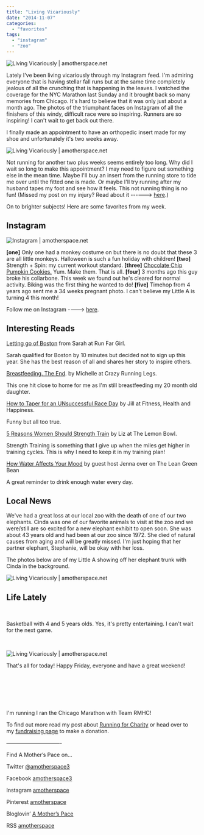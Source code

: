 ```yaml
---
title: "Living Vicariously"
date: "2014-11-07"
categories: 
  - "favorites"
tags: 
  - "instagram"
  - "zoo"
---
```


![Living Vicariously | amotherspace.net](images/photo-13.jpg)

Lately I've been living vicariously through my Instagram feed. I'm admiring everyone that is having stellar fall runs but at the same time completely jealous of all the crunching that is happening in the leaves. I watched the coverage for the NYC Marathon last Sunday and it brought back so many memories from Chicago. It's hard to believe that it was only just about a month ago. The photos of the triumphant faces on Instagram of all the finishers of this windy, difficult race were so inspiring. Runners are so inspiring! I can't wait to get back out there.

I finally made an appointment to have an orthopedic insert made for my shoe and unfortunately it's two weeks away.

![Living Vicariously | amotherspace.net](images/photo-12.jpg)

Not running for another two plus weeks seems entirely too long. Why did I wait so long to make this appointment? I may need to figure out something else in the mean time. Maybe I'll buy an insert from the running store to tide me over until the fitted one is made. Or maybe I'll try running after my husband tapes my foot and see how it feels. This not running thing is no fun! (Missed my post on my injury? Read about it ------> [here](http://amotherspace.net/2014/10/dealing-with-a-running-injury/ "Dealing with a Running Injury").)

On to brighter subjects! Here are some favorites from my week.

## Instagram

![Instagram | amotherspace.net](images/InstaNov6-1024x1024.jpg)

**\[one\]** Only one had a monkey costume on but there is no doubt that these 3 are all little monkeys. Halloween is such a fun holiday with children! **\[two\]** Strength + Spin: my current workout standard. **\[three\]** [Chocolate Chip Pumpkin Cookies.](http://amotherspace.net/2014/11/chocolate-chip-pumpkin-cookies/ "Chocolate Chip Pumpkin Cookies") Yum. Make them. That is all. **\[four\]** 3 months ago this guy broke his collarbone. This week we found out he's cleared for normal activity. Biking was the first thing he wanted to do! **\[five\]** Timehop from 4 years ago sent me a 34 weeks pregnant photo. I can't believe my Little A is turning 4 this month!

Follow me on Instagram ----> [here](http://instagram.com/amotherspace).

## Interesting Reads

[Letting go of Boston](http://runfargirl.com/2014/11/04/letting-go-of-boston/) from Sarah at Run Far Girl.

Sarah qualified for Boston by 10 minutes but decided not to sign up this year. She has the best reason of all and shares her story to inspire others.

[Breastfeeding. The End](http://crazyrunninglegs.com/2014/10/30/breastfeeding-the-end/?utm_content=buffer55b20&utm_medium=social&utm_source=twitter.com&utm_campaign=buffer). by Michelle at Crazy Running Legs.

This one hit close to home for me as I'm still breastfeeding my 20 month old daughter.

[How to Taper for an UNsuccessful Race Day](http://jillconyers.com/2014/10/how-not-to-taper/?utm_content=buffer3d14a&utm_medium=social&utm_source=twitter.com&utm_campaign=buffer) by Jill at Fitness, Health and Happiness.

Funny but all too true.

[5 Reasons Women Should Strength Train](http://thelemonbowl.com/2014/11/5-reasons-women-should-strength-train.html?utm_content=buffer45104&utm_medium=social&utm_source=twitter.com&utm_campaign=buffer) by Liz at The Lemon Bowl.

Strength Training is something that I give up when the miles get higher in training cycles. This is why I need to keep it in my training plan!

[How Water Affects Your Mood](http://www.theleangreenbean.com/water-affects-mood/) by guest host Jenna over on The Lean Green Bean

A great reminder to drink enough water every day.

## Local News

We've had a great loss at our local zoo with the death of one of our two elephants. Cinda was one of our favorite animals to visit at the zoo and we were/still are so excited for a new elephant exhibit to open soon. She was about 43 years old and had been at our zoo since 1972. She died of natural causes from aging and will be greatly missed. I'm just hoping that her partner elephant, Stephanie, will be okay with her loss.

The photos below are of my Little A showing off her elephant trunk with Cinda in the background.

![Living Vicariously | amotherspace.net](images/Cinda-790x1024.jpg)

## Life Lately

 

Basketball with 4 and 5 years olds. Yes, it's pretty entertaining. I can't wait for the next game.

 

![Living Vicariously | amotherspace.net](images/photo-14.jpg)

That's all for today! Happy Friday, everyone and have a great weekend!

 

 

 

I'm running I ran the Chicago Marathon with Team RMHC!

To find out more read my post about [Running for Charity](http://amotherspace.net/2014/06/the-chicago-marathon-running-for-charity/) or head over to my [fundraising page](http://www.kintera.org/faf/donorReg/donorPledge.asp?ievent=1097960&supId=399266070) to make a donation.

——————————-

Find A Mother’s Pace on…

Twitter [@amotherspace3](https://twitter.com/amotherspace3)

Facebook [amotherspace3](http://facebook.com/amotherspace3)

Instagram [amotherspace](http://instagram.com/amotherspace)

Pinterest [amotherspace](http://pinterest.com/amotherspace/)

Bloglovin’ [A Mother’s Pace](http://www.bloglovin.com/en/blog/6680087)

RSS [amotherspace](http://feeds.feedburner.com/amotherspace)

